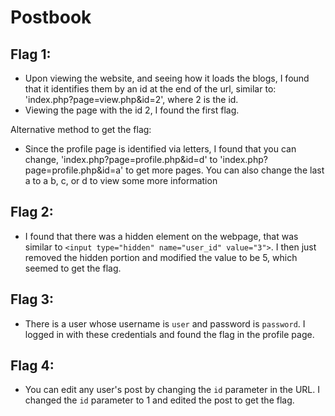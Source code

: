 # Postbook
## Flag 1:
  - Upon viewing the website, and seeing how it loads the blogs, I found that it identifies them by an id at the end of the url, similar to: 'index.php?page=view.php&id=2', where 2 is the id.
  - Viewing the page with the id 2, I found the first flag.

  Alternative method to get the flag:
  - Since the profile page is identified via letters, I found that you can change, 'index.php?page=profile.php&id=d' to 'index.php?page=profile.php&id=a' to get more pages. You can also change the last a to a b, c, or d to view some more information
## Flag 2:
  - I found that there was a hidden element on the webpage, that was similar to `<input type="hidden" name="user_id" value="3">`. I then just removed the hidden portion and modified the value to be 5, which seemed to get the flag.
## Flag 3:
- There is a user whose username is `user` and password is `password`. I logged in with these credentials and found the flag in the profile page.
## Flag 4:
- You can edit any user's post by changing the `id` parameter in the URL. I changed the `id` parameter to 1 and edited the post to get the flag.
